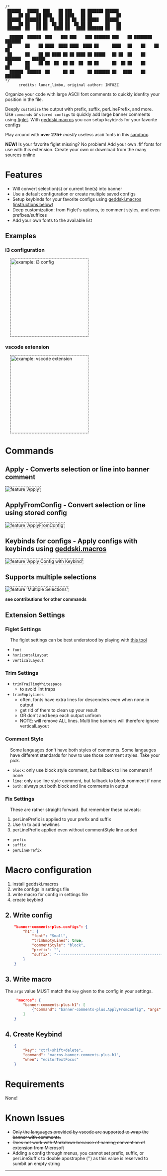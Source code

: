 ```
/*
 ██████   █████  ███    ██ ███    ██ ███████ ██████
 ██   ██ ██   ██ ████   ██ ████   ██ ██      ██   ██
 ██████  ███████ ██ ██  ██ ██ ██  ██ █████   ██████
 ██   ██ ██   ██ ██  ██ ██ ██  ██ ██ ██      ██   ██
 ██████  ██   ██ ██   ████ ██   ████ ███████ ██   ██

  ██████  ██████  ███    ███ ███    ███ ███████ ███    ██ ████████ ███████
 ██      ██    ██ ████  ████ ████  ████ ██      ████   ██    ██    ██            ██
 ██      ██    ██ ██ ████ ██ ██ ████ ██ █████   ██ ██  ██    ██    ███████     ██████
 ██      ██    ██ ██  ██  ██ ██  ██  ██ ██      ██  ██ ██    ██         ██       ██
  ██████  ██████  ██      ██ ██      ██ ███████ ██   ████    ██    ███████
*/
      credits: lunar_limbo, original author: IMFUZZ
```
Organize your code with large ASCII font comments to quickly idenfity your position in the file.

Deeply `customize` the output with prefix, suffix, perLinePrefix, and more. Use `commands` or `stored configs` to quickly add large banner comments using [figlet](https://www.npmjs.com/package/figlet). With [geddski.macros](https://marketplace.visualstudio.com/items?itemName=geddski.macros) you can setup `keybinds` for your favorite configs

Play around with **over 275+** _mostly_ useless ascii fonts in this [sandbox](http://patorjk.com/software/taag/).

**NEW!** Is your favorite figlet missing? No problem! Add your own .flf fonts for use with this extension. Create your own or download from the many sources online


# Features

- Will convert selection(s) or current line(s) into banner
- Use a default configuration or create multiple saved configs
- Setup keybinds for your favorite configs using [geddski.macros](https://marketplace.visualstudio.com/items?itemName=geddski.macros) ([instructions below](#macro-configuration))
- Deep customization: from Figlet's options, to comment styles, and even prefixes/suffixes
- Add your own fonts to the available list

## Examples

### i3 configuration

![example: i3 config](images/i3Config.gif)  

### vscode extension

![example: vscode extension](images/extension.gif)  



# Commands

## Apply - Converts selection or line into banner comment

![feature 'Apply'](images/apply.gif)


## ApplyFromConfig - Convert selection or line using stored config

![feature 'ApplyFromConfig'](images/applyFromConfig.gif)


## Keybinds for configs - Apply configs with keybinds using [geddski.macros](https://marketplace.visualstudio.com/items?itemName=geddski.macros)

![feature 'Apply Config with Keybind'](images/keybinds.gif)

## Supports multiple selections

![feature 'Multiple Selections'](images/multi-selection.gif)


**see contributions for other commands** 

## Extension Settings

### Figlet Settings

The figlet settings can be best understood by playing with [this tool](http://patorjk.com/software/taag/)

- `font`
- `horizontalLayout`
- `verticalLayout`

### Trim Settings

- `trimTrailingWhitespace`
  - to avoid lint traps
- `trimEmptyLines`
  - often, fonts have extra lines for descenders even when none in output
  - get rid of them to clean up your result
  - OR don't and keep each output unfirom
  - NOTE: will remove ALL lines. Multi line banners will therefore ignore verticalLayout

### Comment Style

Some languages don't have both styles of comments. Some langauges have different standards for how to use those comment styles. Take your pick.

- `block`: only use block style comment, but fallback to line comment if none
- `line`: only use line style comment, but fallback to block comment if none
- `both`: always put both block and line comments in output

### Fix Settings

These are rather straight forward. But remember these caveats:

1. perLinePrefix is applied to your prefix and suffix
2. Use \n to add newlines
3. perLinePrefix applied even without commentStyle line added

- `prefix`
- `suffix`
- `perLinePrefix`

# Macro configuration

1. install geddski.macros
2. write configs in settings file
3. write macro for config in settings file
4. create keybind

## 2. Write config

``` json
    "banner-comments-plus.configs": {
        "h1": {
            "font": "Small",
            "trimEmptyLines": true,
            "commentStyle": "block",
            "prefix": "",
            "suffix": "--------------------------------------------------"
        }
    }
```

## 3. Write macro

The `args` value MUST match the `key` given to the config in your settings.

``` json
     "macros": {
        "banner-comments-plus-h1": [
            {"command": "banner-comments-plus.ApplyFromConfig", "args": "h1"},
        ]
    }
```

## 4. Create Keybind

``` json
    {
        "key": "ctrl+shift+delete",
        "command": "macros.banner-comments-plus-h1",
        "when": "editorTextFocus"
    }
```

# Requirements

None!

# Known Issues

- ~~Only the languages provided by vscode are supported to wrap the banner with comments.~~
- ~~Does not work with Markdown because of naming convention of extension from Microsoft~~
- Adding a config through menus, you cannot set prefix, suffix, or perLineSuffix to double apostraphe ('') as this value is reserved to sumbit an empty string
-----------------------------------------------------------------------------------------------------------


<style>
    img { border: 1px dashed #666;}
    h3 + p { margin-left: 1rem;}
    #i3-configuration + p,
    #vscode-extension + p
     {
        display:flex;
        align-items: center;
        flex-wrap:wrap;
        flex:0 1 20%;
    }
    #i3-configuration + p img,
    #vscode-extension + p img {
        height: 250px;
        margin: 0 1rem 0rem 0;
    }
</style>